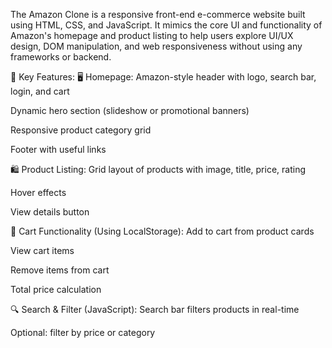 The Amazon Clone is a responsive front-end e-commerce website built using HTML, CSS, and JavaScript. It mimics the core UI and functionality of Amazon's homepage and product listing to help users explore UI/UX design, DOM manipulation, and web responsiveness without using any frameworks or backend.

🔧 Key Features:
🖥️ Homepage:
Amazon-style header with logo, search bar, login, and cart

Dynamic hero section (slideshow or promotional banners)

Responsive product category grid

Footer with useful links

🛍️ Product Listing:
Grid layout of products with image, title, price, rating

Hover effects

View details button

🛒 Cart Functionality (Using LocalStorage):
Add to cart from product cards

View cart items

Remove items from cart

Total price calculation

🔍 Search & Filter (JavaScript):
Search bar filters products in real-time

Optional: filter by price or category
